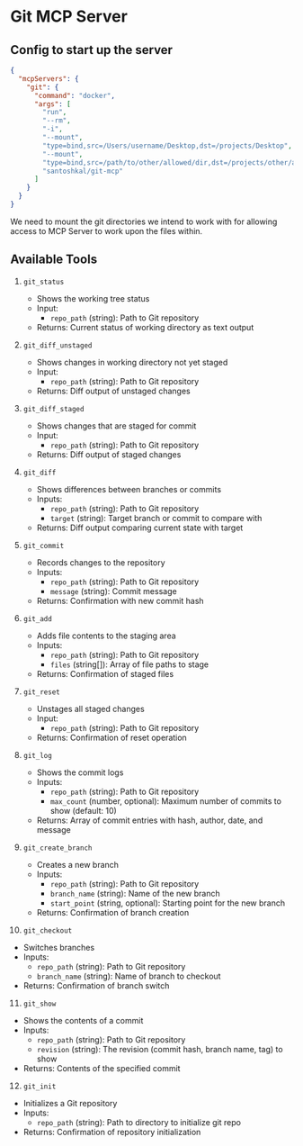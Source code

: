 # Git MCP Server

## Config to start up the server

```json
{
  "mcpServers": {
    "git": {
      "command": "docker",
      "args": [
        "run",
        "--rm",
        "-i",
        "--mount",
        "type=bind,src=/Users/username/Desktop,dst=/projects/Desktop",
        "--mount",
        "type=bind,src=/path/to/other/allowed/dir,dst=/projects/other/allowed/dir,ro",
        "santoshkal/git-mcp"
      ]
    }
  }
}
```

We need to mount the git directories we intend to work with for allowing access to MCP Server to
work upon the files within.

## Available Tools

1. `git_status`

   - Shows the working tree status
   - Input:
     - `repo_path` (string): Path to Git repository
   - Returns: Current status of working directory as text output

2. `git_diff_unstaged`

   - Shows changes in working directory not yet staged
   - Input:
     - `repo_path` (string): Path to Git repository
   - Returns: Diff output of unstaged changes

3. `git_diff_staged`

   - Shows changes that are staged for commit
   - Input:
     - `repo_path` (string): Path to Git repository
   - Returns: Diff output of staged changes

4. `git_diff`

   - Shows differences between branches or commits
   - Inputs:
     - `repo_path` (string): Path to Git repository
     - `target` (string): Target branch or commit to compare with
   - Returns: Diff output comparing current state with target

5. `git_commit`

   - Records changes to the repository
   - Inputs:
     - `repo_path` (string): Path to Git repository
     - `message` (string): Commit message
   - Returns: Confirmation with new commit hash

6. `git_add`

   - Adds file contents to the staging area
   - Inputs:
     - `repo_path` (string): Path to Git repository
     - `files` (string[]): Array of file paths to stage
   - Returns: Confirmation of staged files

7. `git_reset`

   - Unstages all staged changes
   - Input:
     - `repo_path` (string): Path to Git repository
   - Returns: Confirmation of reset operation

8. `git_log`

   - Shows the commit logs
   - Inputs:
     - `repo_path` (string): Path to Git repository
     - `max_count` (number, optional): Maximum number of commits to show (default: 10)
   - Returns: Array of commit entries with hash, author, date, and message

9. `git_create_branch`
   - Creates a new branch
   - Inputs:
     - `repo_path` (string): Path to Git repository
     - `branch_name` (string): Name of the new branch
     - `start_point` (string, optional): Starting point for the new branch
   - Returns: Confirmation of branch creation
10. `git_checkout`

- Switches branches
- Inputs:
  - `repo_path` (string): Path to Git repository
  - `branch_name` (string): Name of branch to checkout
- Returns: Confirmation of branch switch

11. `git_show`

- Shows the contents of a commit
- Inputs:
  - `repo_path` (string): Path to Git repository
  - `revision` (string): The revision (commit hash, branch name, tag) to show
- Returns: Contents of the specified commit

12. `git_init`

- Initializes a Git repository
- Inputs:
  - `repo_path` (string): Path to directory to initialize git repo
- Returns: Confirmation of repository initialization
